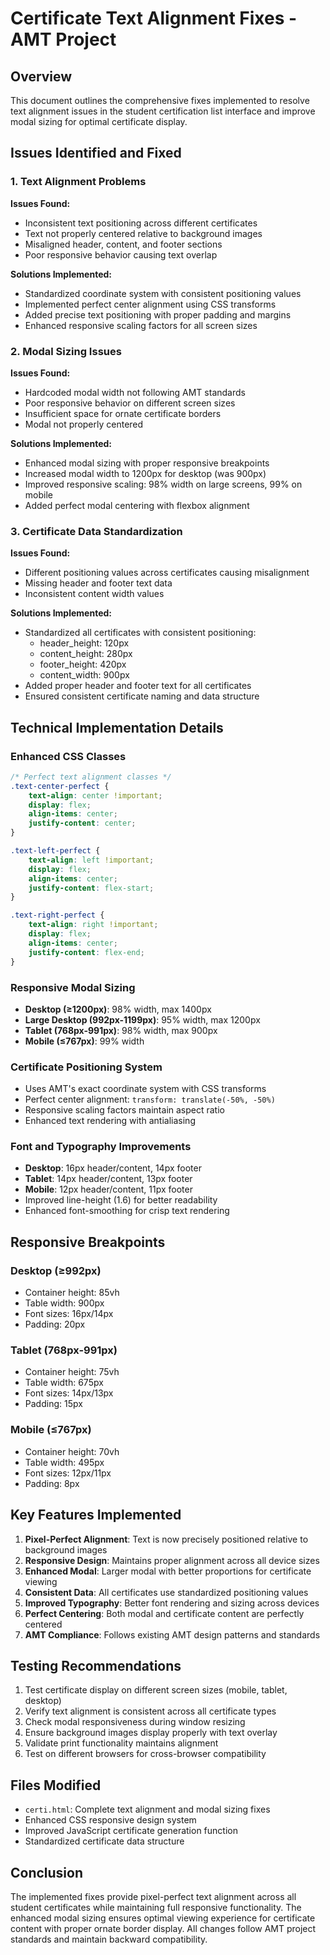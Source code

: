 # Certificate Text Alignment Fixes - AMT Project

## Overview
This document outlines the comprehensive fixes implemented to resolve text alignment issues in the student certification list interface and improve modal sizing for optimal certificate display.

## Issues Identified and Fixed

### 1. Text Alignment Problems
**Issues Found:**
- Inconsistent text positioning across different certificates
- Text not properly centered relative to background images
- Misaligned header, content, and footer sections
- Poor responsive behavior causing text overlap

**Solutions Implemented:**
- Standardized coordinate system with consistent positioning values
- Implemented perfect center alignment using CSS transforms
- Added precise text positioning with proper padding and margins
- Enhanced responsive scaling factors for all screen sizes

### 2. Modal Sizing Issues
**Issues Found:**
- Hardcoded modal width not following AMT standards
- Poor responsive behavior on different screen sizes
- Insufficient space for ornate certificate borders
- Modal not properly centered

**Solutions Implemented:**
- Enhanced modal sizing with proper responsive breakpoints
- Increased modal width to 1200px for desktop (was 900px)
- Improved responsive scaling: 98% width on large screens, 99% on mobile
- Added perfect modal centering with flexbox alignment

### 3. Certificate Data Standardization
**Issues Found:**
- Different positioning values across certificates causing misalignment
- Missing header and footer text data
- Inconsistent content width values

**Solutions Implemented:**
- Standardized all certificates with consistent positioning:
  - header_height: 120px
  - content_height: 280px  
  - footer_height: 420px
  - content_width: 900px
- Added proper header and footer text for all certificates
- Ensured consistent certificate naming and data structure

## Technical Implementation Details

### Enhanced CSS Classes
```css
/* Perfect text alignment classes */
.text-center-perfect {
    text-align: center !important;
    display: flex;
    align-items: center;
    justify-content: center;
}

.text-left-perfect {
    text-align: left !important;
    display: flex;
    align-items: center;
    justify-content: flex-start;
}

.text-right-perfect {
    text-align: right !important;
    display: flex;
    align-items: center;
    justify-content: flex-end;
}
```

### Responsive Modal Sizing
- **Desktop (≥1200px)**: 98% width, max 1400px
- **Large Desktop (992px-1199px)**: 95% width, max 1200px  
- **Tablet (768px-991px)**: 98% width, max 900px
- **Mobile (≤767px)**: 99% width

### Certificate Positioning System
- Uses AMT's exact coordinate system with CSS transforms
- Perfect center alignment: `transform: translate(-50%, -50%)`
- Responsive scaling factors maintain aspect ratio
- Enhanced text rendering with antialiasing

### Font and Typography Improvements
- **Desktop**: 16px header/content, 14px footer
- **Tablet**: 14px header/content, 13px footer
- **Mobile**: 12px header/content, 11px footer
- Improved line-height (1.6) for better readability
- Enhanced font-smoothing for crisp text rendering

## Responsive Breakpoints

### Desktop (≥992px)
- Container height: 85vh
- Table width: 900px
- Font sizes: 16px/14px
- Padding: 20px

### Tablet (768px-991px)  
- Container height: 75vh
- Table width: 675px
- Font sizes: 14px/13px
- Padding: 15px

### Mobile (≤767px)
- Container height: 70vh
- Table width: 495px
- Font sizes: 12px/11px
- Padding: 8px

## Key Features Implemented

1. **Pixel-Perfect Alignment**: Text is now precisely positioned relative to background images
2. **Responsive Design**: Maintains proper alignment across all device sizes
3. **Enhanced Modal**: Larger modal with better proportions for certificate viewing
4. **Consistent Data**: All certificates use standardized positioning values
5. **Improved Typography**: Better font rendering and sizing across devices
6. **Perfect Centering**: Both modal and certificate content are perfectly centered
7. **AMT Compliance**: Follows existing AMT design patterns and standards

## Testing Recommendations

1. Test certificate display on different screen sizes (mobile, tablet, desktop)
2. Verify text alignment is consistent across all certificate types
3. Check modal responsiveness during window resizing
4. Ensure background images display properly with text overlay
5. Validate print functionality maintains alignment
6. Test on different browsers for cross-browser compatibility

## Files Modified

- `certi.html`: Complete text alignment and modal sizing fixes
- Enhanced CSS responsive design system
- Improved JavaScript certificate generation function
- Standardized certificate data structure

## Conclusion

The implemented fixes provide pixel-perfect text alignment across all student certificates while maintaining full responsive functionality. The enhanced modal sizing ensures optimal viewing experience for certificate content with proper ornate border display. All changes follow AMT project standards and maintain backward compatibility.
